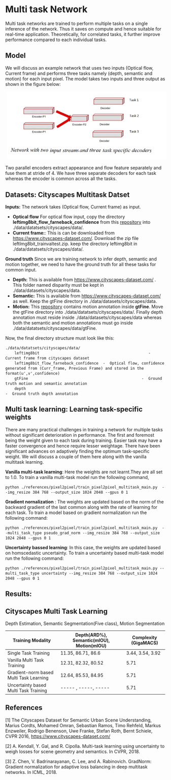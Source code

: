 # Multi task Network

Multi task networks are trained to perform multiple tasks on a single inference of the network. Thus it saves on compute and hence suitable for real-time application. Theoretically, for correlated tasks, it further improve performance compared to each individual tasks. 

## Model
We will discuss an example network that uses two inputs (Optical flow, Current frame) and performs three tasks namely (depth, semantic and motion) for each input pixel. The model takes two inputs and three output as shown in the figure below:

<p float="centre">
  <img src="multi_task_learning/multi_task_network.PNG" width="555" hspace="5"/>
</p> 

Two parallel encoders extract appearance and flow feature separately and fuse them at stride of 4. We have three separate decoders for each task whereas the encoder is common across all the tasks.


## Datasets: Cityscapes Multitask Datset
**Inputs:** The network takes (Optical flow, Current frame) as input. 
* **Optical flow** For optical flow input, copy the directory **leftimg8bit_flow_farneback_confidence** from this [repository](https://bitbucket.itg.ti.com/projects/ALGO-DEVKIT/repos/cityscapes_motion_dataset/browse) into ./data/datatsets/cityscapes/data/.
* **Current frame:**: This is can be downloaded from https://www.cityscapes-dataset.com/. Download the zip file leftImg8bit_trainvaltest.zip. keep the directory leftimg8bit in ./data/datatsets/cityscapes/data/. 

**Ground truth**
Since we are training  network to infer depth, semantic and motion together, we need to have the ground truth for all these tasks for common input.  
* **Depth:**  This is available from https://www.cityscapes-dataset.com/ . This folder named disparity must be kept in  ./data/datasets/cityscapes/data.
* **Semantic:** This is available from https://www.cityscapes-dataset.com/ as well. Keep the gtFine directory in ./data/datasets/cityscapes/data. 
* **Motion:** This [repository](https://bitbucket.itg.ti.com/projects/ALGO-DEVKIT/repos/cityscapes_motion_dataset/browse) contains motion annotation inside **gtFine**. Move the gtFine directory into ./data/datatsets/cityscapes/data/.
Finally depth annotation must reside inside ./data/datasets/cityscapes/data whereas both the semantic and motion annotations must go inside ./data/datatsets/cityscapes/data/gtFine.

Now, the final directory structure must look like this:
```
./data/datatsets/cityscapes/data/
    leftimg8bit	                                               -  Current frame from cityscapes dataset 
    leftimg8bit_flow_farneback_confidence  -  Optical flow, confidence generated from (Curr_frame, Previous Frame) and stored in the format(u',v',confidence)
    gtFine	                                                -  Ground truth motion and semantic annotation
    depth                                                              -  Ground truth depth annotation
```

## Multi task learning: Learning task-specific weights
There are many practical challenges in training a network for multiple tasks without significant deterioration in performance. The first and foremost being the weight given to each task during training. Easier task may have a faster convergence and hence require lesser weightage. There have been significant advances on adaptively finding the optimum task-specific weight. We will discuss a couple of them here along with the vanilla multitask learning.

**Vanilla multi-task learning**: Here the weights are not learnt.They are all set to 1.0. To train a vanilla multi-task model run the following command, <br> 
``` 
python ./references/pixel2pixel/train_pixel2pixel_multitask_main.py  --img_resize 384 768 --output_size 1024 2048 --gpus 0 1 
```
**Gradient nornalization** : The weights are updated based on the norm of the backward gradient of the last common along with the rate of learning for each task. To train a model based on gradient normalization run the following command: <br>
```
python ./references/pixel2pixel/train_pixel2pixel_multitask_main.py  --multi_task_type pseudo_grad_norm --img_resize 384 768 --output_size 1024 2048 --gpus 0 1
```
**Uncertainty bassed learning**: In this case, the weights are updated based on homscedastic uncertainty. To train a uncertainty based multi-task model run the following command: <br>
```
python ./references/pixel2pixel/train_pixel2pixel_multitask_main.py --multi_task_type uncertainty --img_resize 384 768 --output_size 1024 2048 --gpus 0 1 
```

## Results:
## Cityscapes Multi Task Learning 
Depth Estimation, Semantic Segmentation(Five class), Motion Segmentation

| Training Modality                       | Depth(ARD%), Semantic(mIOU), Motion(mIOU) | Complexity (GigaMACS) |
|-----------------------------------------|-------------------------------------------|-----------------------|
| Single Task Training                    | 11.35, 86.71, 86.6                        |   3.44, 3.54, 3.92    |
| Vanilla Multi Task Training             | 12.31, 82.32, 80.52                       |          5.71         |
| Gradient-norm based Multi Task Learning | 12.64, 85.53, 84.95                       |          5.71         |
| Uncertainty based Multi Task Training   |----- , -----, -----                       |          5.71         |

## References
[1] The Cityscapes Dataset for Semantic Urban Scene Understanding, Marius Cordts, Mohamed Omran, Sebastian Ramos, Timo Rehfeld, Markus Enzweiler, Rodrigo Benenson, Uwe Franke, Stefan Roth, Bernt Schiele, CVPR 2016, https://www.cityscapes-dataset.com/

[2] A. Kendall, Y. Gal, and R. Cipolla. Multi-task learning using uncertainty to weigh losses for scene geometry and semantics. In CVPR, 2018.

[3] Z. Chen, V. Badrinarayanan, C. Lee, and A. Rabinovich. GradNorm: Gradient normalization for adaptive loss balancing in deep multitask networks. In ICML, 2018.
